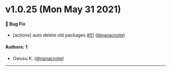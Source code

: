 # v1.0.25 (Mon May 31 2021)

#### 🐛 Bug Fix

- [actions] auto delete old packages [#51](https://github.com/hiram-labs/component-bundler/pull/51) ([@nanacnote](https://github.com/nanacnote))

#### Authors: 1

- Owusu K. ([@nanacnote](https://github.com/nanacnote))

---
